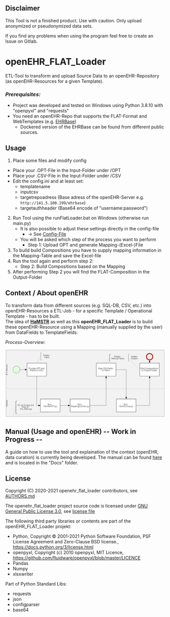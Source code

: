 ## Disclaimer

This Tool is not a finished product. Use with caution.
Only upload anonymized or pseudonymized data sets.

If you find any problems when using the program feel free to create an Issue on Gitlab.

# openEHR_FLAT_Loader

ETL-Tool to transform and upload Source Data to an openEHR-Repository (as openEHR-Resources for a given Template).  

### _Prerequisites:_
- Project was developed and tested on Windows using Python 3.8.10 with "openpyxl" and "requests"
- You need an openEHR-Repo that supports the FLAT-Format and WebTemplates (e.g. [EHRBase](https://github.com/ehrbase/ehrbase))
    - Dockered version of the EHRBase can be found from different public sources.

## Usage
1. Place some files and modify config
  - Place your .OPT-File in the Input-Folder under /OPT
  - Place your .CSV-File in the Input-Folder under /CSV
  - Edit the config.ini and at least set:
    - templatename
    - inputcsv
    - targetrepoadress  (Base adress of the openEHR-Server e.g. `http://141.5.100.199/ehrbase`)
    - targetauthheader  (Base64 encode of "username:password")
2. Run Tool using the runFlatLoader.bat on Windows (otherwise run main.py)
    - It is also possible to adjust these settings directly in the config-file 
      - -> See [Config-File](#config-file)
    - You will be asked which step of the process you want to perform
        - Step 1: Upload OPT and generate Mapping-(Excel-)File
3. To build build Compositions you have to supply mapping information in the Mapping-Table and save the Excel-file
4. Run the tool again and perform step 2:
	- Step 2: Build Compositions based on the Mapping
4. After performing Step 2 you will find the FLAT-Composition in the Output-Folder 

## Context / About openEHR
To transform data from different sources (e.g. SQL-DB, CSV, etc.) into openEHR-Resources a ETL-Job - for a specific Template / Operational Template - has to be built.  
The idea of [**HaMSTR**](https://gitlab.plri.de/tute/HAMSTRETLBuilder/-/tree/a58c9f479ab9d5f6ebad10906963949a806ad7c4) as well as this  **openEHR_FLAT_Loader** is to build these openEHR-Resource using a Mapping (manually supplied by the user) from DataFields to TemplateFields.

_Process-Overview:_

![BPMN-Process-Overview](/Docs/Figures/Process_Overview_Screenshot.jpg)

## Manual (Usage and openEHR) -- Work in Progress --
A guide on how to use the tool and explaination of the context (openEHR, data curation) is currently being developed.
The manual can be found [here](/Docs/MANUAL_openEHR_FLAT_Loader.md) and is located in the "Docs" folder.

## License
Copyright (C) 2020-2021 openehr_flat_loader contributors, see [AUTHORS.md](/AUTHORS.md)  

The openehr_flat_loader project source code is licensed under [GNU General Public License 3.0](https://spdx.org/licenses/GPL-3.0-or-later.html), see [license file](/LICENSE)  

The following third party libraries or contents are part of the openEHR_FLAT_Loader projekt:  
* Python, Copyright © 2001-2021 Python Software Foundation, PSF License Agreement and Zero-Clause BSD license., https://docs.python.org/3/license.html
* openpyxl, Copyright (c) 2010 openpyxl, MIT Licence, https://github.com/fluidware/openpyxl/blob/master/LICENCE
* Pandas
* Numpy
* xlsxwriter

Part of Python Standard Libs:
* requests
* json
* configparser
* base64